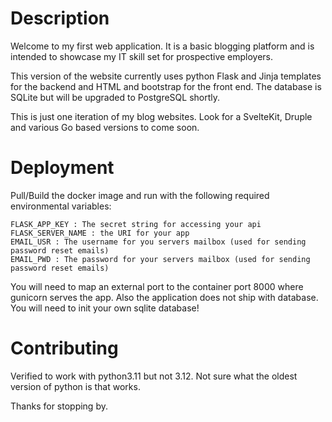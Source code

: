 # Description

Welcome to my first web application. It is a basic blogging platform and is intended to showcase my IT skill set for prospective employers.

This version of the website currently uses python Flask and Jinja templates for the backend and HTML and bootstrap for the front end. The database is SQLite
but will be upgraded to PostgreSQL shortly.

This is just one iteration of my blog websites. Look for a SvelteKit, Druple and various Go based versions to come soon. 

# Deployment

Pull/Build the docker image and run with the following required environmental variables:

    FLASK_APP_KEY : The secret string for accessing your api
    FLASK_SERVER_NAME : the URI for your app
    EMAIL_USR : The username for you servers mailbox (used for sending password reset emails)
    EMAIL_PWD : The password for your servers mailbox (used for sending password reset emails)
You will need to map an external port to the container port 8000 where gunicorn serves the app. Also the application does not ship with database. You will need to init your own sqlite database!

# Contributing

Verified to work with python3.11 but not 3.12. Not sure what the oldest version of python is that works. 


Thanks for stopping by. 